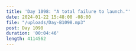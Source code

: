 ```yaml
---
title: 'Day 1098: "A total failure to launch."'
date: 2024-01-22 15:48:00 -08:00
file: "/uploads/Day-B1098.mp3"
post: Day 1098
duration: '00:04:46'
length: 4114562
---
```


